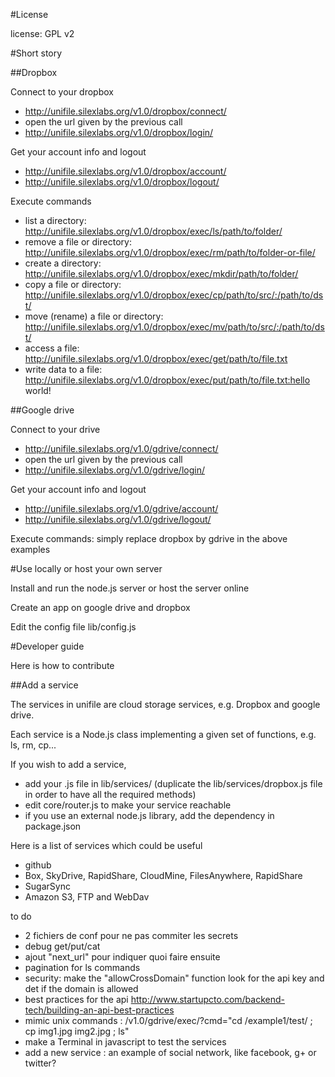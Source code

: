 #License

license: GPL v2

#Short story

##Dropbox

Connect to your dropbox
* http://unifile.silexlabs.org/v1.0/dropbox/connect/
* open the url given by the previous call
* http://unifile.silexlabs.org/v1.0/dropbox/login/

Get your account info and logout
* http://unifile.silexlabs.org/v1.0/dropbox/account/
* http://unifile.silexlabs.org/v1.0/dropbox/logout/

Execute commands
* list a directory: http://unifile.silexlabs.org/v1.0/dropbox/exec/ls/path/to/folder/
* remove a file or directory: http://unifile.silexlabs.org/v1.0/dropbox/exec/rm/path/to/folder-or-file/
* create a directory: http://unifile.silexlabs.org/v1.0/dropbox/exec/mkdir/path/to/folder/
* copy a file or directory: http://unifile.silexlabs.org/v1.0/dropbox/exec/cp/path/to/src/:/path/to/dst/
* move (rename) a file or directory: http://unifile.silexlabs.org/v1.0/dropbox/exec/mv/path/to/src/:/path/to/dst/
* access a file: http://unifile.silexlabs.org/v1.0/dropbox/exec/get/path/to/file.txt
* write data to a file: http://unifile.silexlabs.org/v1.0/dropbox/exec/put/path/to/file.txt:hello world!

##Google drive

Connect to your drive
* http://unifile.silexlabs.org/v1.0/gdrive/connect/
* open the url given by the previous call
* http://unifile.silexlabs.org/v1.0/gdrive/login/

Get your account info and logout
* http://unifile.silexlabs.org/v1.0/gdrive/account/
* http://unifile.silexlabs.org/v1.0/gdrive/logout/

Execute commands: simply replace dropbox by gdrive in the above examples


#Use locally or host your own server

Install and run the node.js server or host the server online

Create an app on google drive and dropbox

Edit the config file lib/config.js

#Developer guide

Here is how to contribute

##Add a service

The services in unifile are cloud storage services, e.g. Dropbox and google drive.

Each service is a Node.js class implementing a given set of functions, e.g. ls, rm, cp...

If you wish to add a service,

* add your .js file in lib/services/ (duplicate the lib/services/dropbox.js file in order to have all the required methods)
* edit core/router.js to make your service reachable
* if you use an external node.js library, add the dependency in package.json

Here is a list of services which could be useful

* github
* Box, SkyDrive, RapidShare, CloudMine, FilesAnywhere, RapidShare
* SugarSync
* Amazon S3, FTP and WebDav


to do

* 2 fichiers de conf pour ne pas commiter les secrets
* debug get/put/cat
* ajout "next_url" pour indiquer quoi faire ensuite
* pagination for ls commands
* security: make the "allowCrossDomain" function look for the api key and det if the domain is allowed
* best practices for the api
  http://www.startupcto.com/backend-tech/building-an-api-best-practices
* mimic unix commands : /v1.0/gdrive/exec/?cmd="cd /example1/test/ ; cp img1.jpg img2.jpg ; ls"
* make a Terminal in javascript to test the services
* add a new service : an example of social network, like facebook, g+ or twitter?


